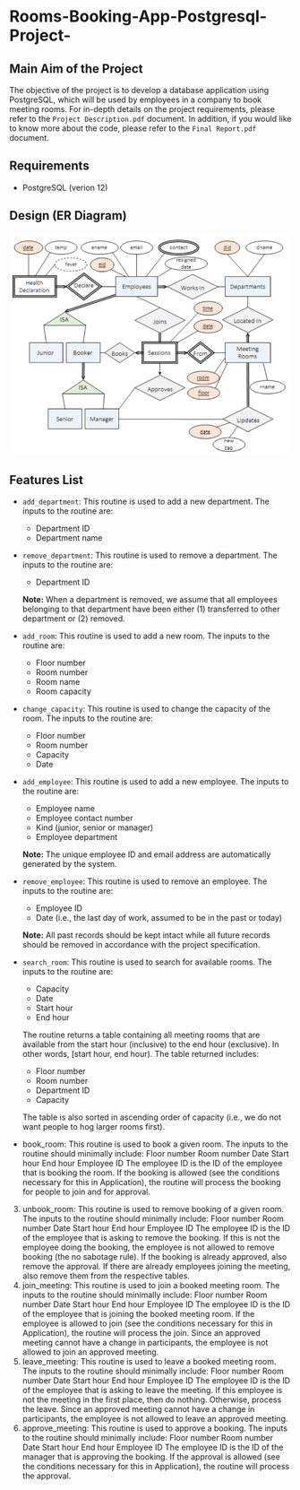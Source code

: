 # Rooms-Booking-App-Postgresql-Project-

## Main Aim of the Project
The objective of the project is to develop a database application using PostgreSQL, which will be used by employees in a company to book meeting rooms. For in-depth details on the project requirements, please refer to the `Project Description.pdf` document. In addition, if you would like to know more about the code, please refer to the `Final Report.pdf` document.

## Requirements
- PostgreSQL (verion 12)

## Design (ER Diagram)
![](./imgs/img1.PNG)

## Features List
- `add_department`: This routine is used to add a new department. The inputs to the routine are:
    - Department ID
    - Department name
- `remove_department`: This routine is used to remove a department. The inputs to the routine are:
    - Department ID

    **Note:** When a department is removed, we assume that all employees belonging to that department have been either (1) transferred to other department or
    (2) removed.
    
- `add_room`: This routine is used to add a new room. The inputs to the routine are:
    - Floor number
    - Room number
    - Room name
    - Room capacity

- `change_capacity`: This routine is used to change the capacity of the room. The inputs to the routine are:
    - Floor number
    - Room number
    - Capacity
    - Date

- `add_employee`: This routine is used to add a new employee. The inputs to the routine are:
    - Employee name
    - Employee contact number
    - Kind (junior, senior or manager)
    - Employee department

    **Note:** The unique employee ID and email address are automatically generated by the system.

- `remove_employee`: This routine is used to remove an employee. The inputs to the routine are:
    - Employee ID
    - Date (i.e., the last day of work, assumed to be in the past or today)
    
    **Note:** All past records should be kept intact while all future records should be removed in accordance with the project specification.

- `search_room`: This routine is used to search for available rooms. The inputs to the routine are:
    - Capacity
    - Date
    - Start hour
    - End hour

    The routine returns a table containing all meeting rooms that are available from the start hour (inclusive) to the end
    hour (exclusive). In other words, [start hour, end hour). The table returned includes:
    - Floor number
    - Room number
    - Department ID
    - Capacity
    
    The table is also sorted in ascending order of capacity (i.e., we do not want people to hog larger rooms first).

- book_room: This routine is used to book a given room. The inputs to the routine should minimally include:
Floor number
Room number
Date
Start hour
End hour
Employee ID
The employee ID is the ID of the employee that is booking the room. If the booking is allowed (see the conditions
necessary for this in Application), the routine will process the booking for people to join and for approval.
3. unbook_room: This routine is used to remove booking of a given room. The inputs to the routine should minimally
include:
Floor number
Room number
Date
Start hour
End hour
Employee ID
The employee ID is the ID of the employee that is asking to remove the booking. If this is not the employee doing
the booking, the employee is not allowed to remove booking (the no sabotage rule). If the booking is already
approved, also remove the approval. If there are already employees joining the meeting, also remove them from
the respective tables.
4. join_meeting: This routine is used to join a booked meeting room. The inputs to the routine should minimally
include:
Floor number
Room number
Date
Start hour
End hour
Employee ID
The employee ID is the ID of the employee that is joining the booked meeting room. If the employee is allowed to
join (see the conditions necessary for this in Application), the routine will process the join. Since an approved meeting
cannot have a change in participants, the employee is not allowed to join an approved meeting.
5. leave_meeting: This routine is used to leave a booked meeting room. The inputs to the routine should minimally
include:
Floor number
Room number
Date
Start hour
End hour
Employee ID
The employee ID is the ID of the employee that is asking to leave the meeting. If this employee is not the meeting
in the first place, then do nothing. Otherwise, process the leave. Since an approved meeting cannot have a change
in participants, the employee is not allowed to leave an approved meeting.
6. approve_meeting: This routine is used to approve a booking. The inputs to the routine should minimally include:
Floor number
Room number
Date
Start hour
End hour
Employee ID
The employee ID is the ID of the manager that is approving the booking. If the approval is allowed (see the
conditions necessary for this in Application), the routine will process the approval.
